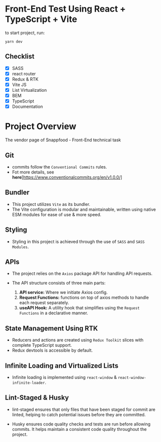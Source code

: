 # Front-End Test Using React + TypeScript + Vite

to start project, run:

```
yarn dev
```

## Checklist

-   [x] SASS
-   [x] react router
-   [x] Redux & RTK
-   [x] Vite JS
-   [x] List Virtualization
-   [x] BEM
-   [x] TypeScript
-   [x] Documentation

# Project Overview

The vendor page of Snappfood - Front-End technical task

## Git

-   commits follow the `Conventional Commits` rules.
-   Fot more details, see **here**[https://www.conventionalcommits.org/en/v1.0.0/]

## Bundler

-   This project utilizes `Vite` as its bundler.
-   The Vite configuration is modular and maintainable, written using native ESM modules for ease of use & more speed.

## Styling

-   Styling in this project is achieved through the use of `SASS` and `SASS Modules`.

## APIs

-   The project relies on the `Axios` package API for handling API requests.

-   The API structure consists of three main parts:
    1. **API service:** Where we initiate Axios config.
    2. **Request Functions:** functions on top of axios methods to handle each request separately.
    3. **useAPI Hook:** A utility hook that simplifies using the `Request Functions` in a declarative manner.

## State Management Using RTK

-   Reducers and actions are created using `Redux Toolkit` slices with complete TypeScript support.
-   Redux devtools is accessible by default.

## Infinite Loading and Virtualized Lists

-   Infinite loading is implemented using `react-window` & `react-window-infinite-loader`.

## Lint-Staged & Husky

-   lint-staged ensures that only files that have been staged for commit are linted, helping to catch potential issues before they are committed.

-   Husky ensures code quality checks and tests are run before allowing commits. It helps maintain a consistent code quality throughout the project.
